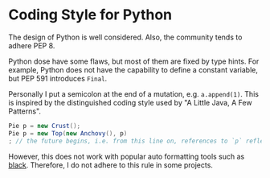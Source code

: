 Coding Style for Python
=======================

The design of Python is well considered.
Also, the community tends to adhere PEP 8.

Python dose have some flaws, but most of them are fixed by type hints.
For example, Python does not have the capability to define a constant variable,
but PEP 591 introduces `Final`.

Personally I put a semicolon at the end of a mutation, e.g. `a.append(1)`.
This is inspired by the distinguished coding style used by "A Little Java, A Few Patterns".

```java
Pie p = new Crust();
Pie p = new Top(new Anchovy(), p)
; // the future begins, i.e. from this line on, references to `p` reflect the change
```

However, this does not work with popular auto formatting tools such as [black].
Therefore, I do not adhere to this rule in some projects.

[black]: https://black.readthedocs.io/en/stable/
